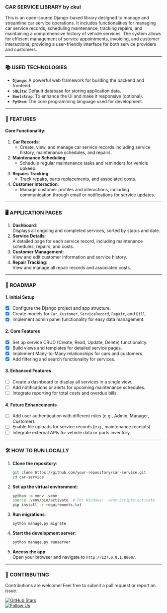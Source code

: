 ### **CAR SERVICE LIBRARY by ckul**
This is an open-source Django-based library designed to manage and streamline car service operations. It includes functionalities for managing car service records, scheduling maintenance, tracking repairs, and maintaining a comprehensive history of vehicle services. The system allows for efficient management of service appointments, invoicing, and customer interactions, providing a user-friendly interface for both service providers and customers.

---

### 📚 **USED TECHNOLOGIES**
- **`Django`**: A powerful web framework for building the backend and frontend.  
- **`SQLite`**: Default database for storing application data.  
- **`Bootstrap`**: To enhance the UI and make it responsive (optional).  
- **`Python`**: The core programming language used for development.  

---

### 📘 **FEATURES**
#### Core Functionality:  
1. **Car Records**:  
   - Create, view, and manage car service records including service history, maintenance schedules, and repairs.  
2. **Maintenance Scheduling**:  
   - Schedule regular maintenance tasks and reminders for vehicle upkeep.  
3. **Repairs Tracking**:  
   - Track repairs, parts replacements, and associated costs.  
4. **Customer Interaction**:  
   - Manage customer profiles and interactions, including communication through email or notifications for service updates.  

---

### 🖥️ **APPLICATION PAGES**
1. **Dashboard**:  
   Displays all ongoing and completed services, sorted by status and date.  
2. **Service Details**:  
   A detailed page for each service record, including maintenance schedules, repairs, and costs.  
3. **Customer Management**:  
   View and edit customer information and service history.  
4. **Repair Tracking**:  
   View and manage all repair records and associated costs.  

---

### 🌟 **ROADMAP**  

#### **1. Initial Setup**  
- [x] Configure the Django project and app structure.  
- [x] Create models for `Car`, `Customer`, `ServiceRecord`, `Repair`, and `Bill`.  
- [x] Implement admin panel functionality for easy data management.  

#### **2. Core Features**  
- [x] Set up service CRUD (Create, Read, Update, Delete) functionality.  
- [x] Build views and templates for detailed service pages.  
- [x] Implement Many-to-Many relationships for cars and customers.  
- [x] Add filtering and search functionality for services.  

#### **3. Enhanced Features**  
- [ ] Create a dashboard to display all services in a single view.  
- [ ] Add notifications or alerts for upcoming maintenance schedules.  
- [ ] Integrate reporting for total costs and overdue bills.  

#### **4. Future Enhancements**  
- [ ] Add user authentication with different roles (e.g., Admin, Manager, Customer).  
- [ ] Enable file uploads for service records (e.g., maintenance receipts).  
- [ ] Integrate external APIs for vehicle data or parts inventory.  

---

### 🛠️ **HOW TO RUN LOCALLY**  
1. **Clone the repository**:  
   ```bash  
   git clone https://github.com/your-repository/car-service.git  
   cd car-service  
   ```  

2. **Set up the virtual environment**:  
   ```bash  
   python -m venv .venv  
   source .venv/bin/activate  # For Windows: .venv\Scripts\activate  
   pip install -r requirements.txt  
   ```  

3. **Run migrations**:  
   ```bash  
   python manage.py migrate  
   ```  

4. **Start the development server**:  
   ```bash  
   python manage.py runserver  
   ```  

5. **Access the app**:  
   Open your browser and navigate to `http://127.0.0.1:8000/`.  

---

### 🤝 **CONTRIBUTING**  
Contributions are welcome! Feel free to submit a pull request or report an issue.  

[![GitHub Stars](https://img.shields.io/github/stars/ckuly/personal-car-service)](https://github.com/ckuly/personal-car-service)  
[![Follow Us](https://img.shields.io/twitter/follow/kyukarago?style=social)](https://twitter.com/kyukarago)